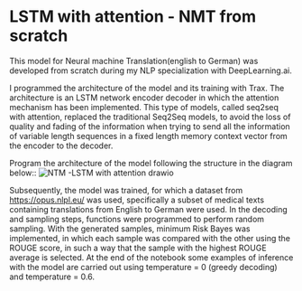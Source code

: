 # LSTM with attention - NMT from scratch
This model for Neural machine Translation(english to German) was developed from scratch during my NLP specialization with DeepLearning.ai. 

I programmed the architecture of the model and its training with Trax. 
The architecture is an LSTM network encoder decoder in which the attention mechanism has been implemented.
This type of models, called seq2seq with attention, replaced the traditional Seq2Seq models, to avoid the loss of quality and fading of the information when trying to send all the information of variable length sequences in a fixed length memory context vector from the encoder to the decoder.
 
 Program the architecture of the model following the structure in the diagram below::
 ![NTM -LSTM with attention drawio](https://user-images.githubusercontent.com/76975149/154712773-aedeaa74-a77a-46d2-9a18-1f3eb299db41.png)

Subsequently, the model was trained, for which a dataset from https://opus.nlpl.eu/ was used, specifically a subset of medical texts containing translations from English to German were used.
In the decoding and sampling steps, functions were programmed to perform random sampling. With the generated samples, minimum Risk Bayes was implemented, in which each sample was compared with the other using the ROUGE score, in such a way that the sample with the highest ROUGE average is selected.
At the end of the notebook some examples of inference with the model are carried out using temperature = 0 (greedy decoding) and temperature = 0.6.
